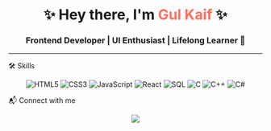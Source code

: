 <!-- Stylish GitHub Profile for gulkaif -->

<h1 align="center">✨ Hey there, I'm <span style="color:#FF6F61">Gul Kaif</span> ✨</h1>
<h3 align="center">Frontend Developer | UI Enthusiast | Lifelong Learner 🚀</h3>

---

🛠 Skills
<div align="center">

![HTML5](https://img.shields.io/badge/HTML5-E34F26?style=for-the-badge&logo=html5&logoColor=white)
![CSS3](https://img.shields.io/badge/CSS3-1572B6?style=for-the-badge&logo=css3&logoColor=white)
![JavaScript](https://img.shields.io/badge/JavaScript-F7DF1E?style=for-the-badge&logo=javascript&logoColor=black)
![React](https://img.shields.io/badge/React-61DAFB?style=for-the-badge&logo=react&logoColor=black)
![SQL](https://img.shields.io/badge/SQL-4479A1?style=for-the-badge&logo=database&logoColor=white)
![C](https://img.shields.io/badge/C-00599C?style=for-the-badge&logo=c&logoColor=white)
![C++](https://img.shields.io/badge/C++-00599C?style=for-the-badge&logo=c%2B%2B&logoColor=white)
![C#](https://img.shields.io/badge/C%23-239120?style=for-the-badge&logo=c-sharp&logoColor=white)

</div>
📬 Connect with me
<div align="center">
  
<a href="https://github.com/gulkaif"><img src="https://img.shields.io/badge/GitHub-181717?style=for-the-badge&logo=github&logoColor=white"/></a>
</div>

